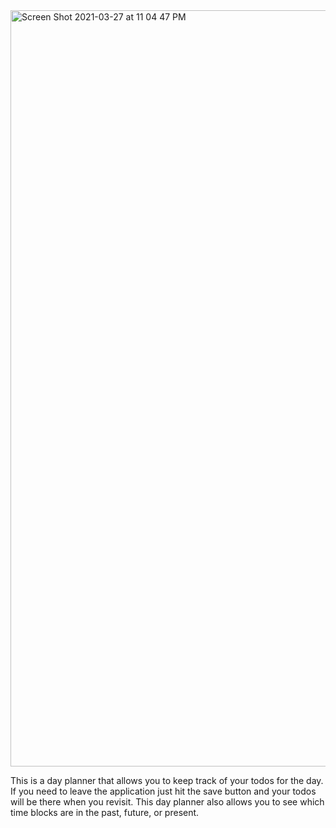 
<img width="1210" alt="Screen Shot 2021-03-27 at 11 04 47 PM" src="https://user-images.githubusercontent.com/79895233/112741157-dfcf6a00-8f50-11eb-9441-0a8b3d8a238b.png">


This is a day planner that allows you to keep track of your todos for the day. If you need to leave the application just hit the save button and your todos will be there when you revisit. This day planner also allows you to see which time blocks are in the past, future, or present.
